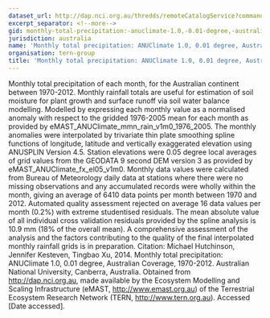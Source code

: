 ```yaml
---
dataset_url: http://dap.nci.org.au/thredds/remoteCatalogService?command=subset&catalog=http://dapds00.nci.org.au/thredds/catalogs/rr9/emast_tern-climate-emast-anuclimate-0_01deg-v1m0_aus-mon-land-prec-e_01-1970_2012.xml&dataset=eMAST_ANUClimate_mon_prec_v1m0_1970_2012_agg
excerpt_separator: <!--more-->
gid: monthly-total-precipitation:-anuclimate-1.0,-0.01-degree,-australian-coverage,-1970-2012
jurisdiction: australia
name: 'Monthly total precipitation: ANUClimate 1.0, 0.01 degree, Australian Coverage, 1970-2012'
organisation: tern-group
title: 'Monthly total precipitation: ANUClimate 1.0, 0.01 degree, Australian Coverage, 1970-2012'
---
```


Monthly total precipitation of each month, for the Australian continent between 1970-2012. Monthly rainfall totals are useful for estimation of soil moisture for plant growth and surface runoff via soil water balance modelling. Modelled by expressing each monthly value as a normalised anomaly with respect to the gridded 1976-2005 mean for each month as provided by eMAST_ANUClimate_mmn_rain_v1m0_1976_2005. The monthly anomalies were interpolated by trivariate thin plate smoothing spline functions of longitude, latitude and vertically exaggerated elevation using ANUSPLIN Version 4.5. Station elevations were 0.05 degree local averages of grid values from the GEODATA 9 second DEM version 3 as provided by eMAST_ANUClimate_fx_el05_v1m0. Monthly data values were calculated from Bureau of Meteorology daily data at stations where there were no missing observations and any accumulated records were wholly within the month, giving an average of 6410 data points per month between 1970 and 2012. Automated quality assessment rejected on average 16 data values per month (0.2%) with extreme studentised residuals. The mean absolute value of all individual cross validation residuals provided by the spline analysis is 10.9 mm (18% of the overall mean). A comprehensive assessment of the analysis and the factors contributing to the quality of the final interpolated monthly rainfall grids is in preparation.  Citation: Michael Hutchinson, Jennifer Kesteven, Tingbao Xu, 2014. Monthly total precipitation: ANUClimate 1.0, 0.01 degree, Australian Coverage, 1970-2012. Australian National University, Canberra, Australia. Obtained from http://dap.nci.org.au, made available by the Ecosystem Modelling and Scaling Infrastructure (eMAST, http://www.emast.org.au) of the Terrestrial Ecosystem Research Network (TERN, http://www.tern.org.au). Accessed [Date accessed].